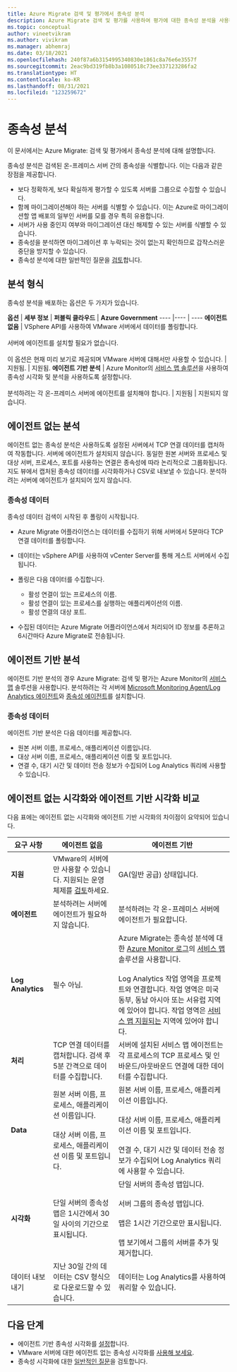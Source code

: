 ```yaml
---
title: Azure Migrate 검색 및 평가에서 종속성 분석
description: Azure Migrate 검색 및 평가를 사용하여 평가에 대한 종속성 분석을 사용하는 방법을 설명합니다.
ms.topic: conceptual
author: vineetvikram
ms.author: vivikram
ms.manager: abhemraj
ms.date: 03/18/2021
ms.openlocfilehash: 240f87a6b3154995340830e1861c8a76e6e3557f
ms.sourcegitcommit: 2eac9bd319fb8b3a1080518c73ee337123286fa2
ms.translationtype: HT
ms.contentlocale: ko-KR
ms.lasthandoff: 08/31/2021
ms.locfileid: "123259672"
---
```

# <a name="dependency-analysis"></a>종속성 분석

이 문서에서는 Azure Migrate: 검색 및 평가에서 종속성 분석에 대해 설명합니다.

종속성 분석은 검색된 온-프레미스 서버 간의 종속성을 식별합니다. 이는 다음과 같은 장점을 제공합니다.

- 보다 정확하게, 보다 확실하게 평가할 수 있도록 서버를 그룹으로 수집할 수 있습니다.
- 함께 마이그레이션해야 하는 서버를 식별할 수 있습니다. 이는 Azure로 마이그레이션할 앱 배포의 일부인 서버를 모를 경우 특히 유용합니다.
- 서버가 사용 중인지 여부와 마이그레이션 대신 해제할 수 있는 서버를 식별할 수 있습니다.
- 종속성을 분석하면 마이그레이션 후 누락되는 것이 없는지 확인하므로 갑작스러운 중단을 방지할 수 있습니다.
- 종속성 분석에 대한 일반적인 질문을 [검토](common-questions-discovery-assessment.md#what-is-dependency-visualization)합니다.

## <a name="analysis-types"></a>분석 형식

종속성 분석을 배포하는 옵션은 두 가지가 있습니다.

**옵션** | **세부 정보** | **퍼블릭 클라우드** | **Azure Government**
----  |---- | ----
**에이전트 없음** | VSphere API를 사용하여 VMware 서버에서 데이터를 폴링합니다.<br/><br/> 서버에 에이전트를 설치할 필요가 없습니다.<br/><br/> 이 옵션은 현재 미리 보기로 제공되며 VMware 서버에 대해서만 사용할 수 있습니다. | 지원됨. | 지원됨.
**에이전트 기반 분석** | Azure Monitor의 [서비스 맵 솔루션](../azure-monitor/vm/service-map.md)을 사용하여 종속성 시각화 및 분석을 사용하도록 설정합니다.<br/><br/> 분석하려는 각 온-프레미스 서버에 에이전트를 설치해야 합니다. | 지원됨 | 지원되지 않습니다.

## <a name="agentless-analysis"></a>에이전트 없는 분석

에이전트 없는 종속성 분석은 사용하도록 설정된 서버에서 TCP 연결 데이터를 캡처하여 작동합니다. 서버에 에이전트가 설치되지 않습니다. 동일한 원본 서버와 프로세스 및 대상 서버, 프로세스, 포트를 사용하는 연결은 종속성에 따라 논리적으로 그룹화됩니다. 지도 뷰에서 캡처된 종속성 데이터를 시각화하거나 CSV로 내보낼 수 있습니다. 분석하려는 서버에 에이전트가 설치되어 있지 않습니다.

### <a name="dependency-data"></a>종속성 데이터

종속성 데이터 검색이 시작된 후 폴링이 시작됩니다.

- Azure Migrate 어플라이언스는 데이터를 수집하기 위해 서버에서 5분마다 TCP 연결 데이터를 폴링합니다.
- 데이터는 vSphere API를 사용하여 vCenter Server를 통해 게스트 서버에서 수집됩니다.
- 폴링은 다음 데이터를 수집합니다.

    - 활성 연결이 있는 프로세스의 이름.
    - 활성 연결이 있는 프로세스를 실행하는 애플리케이션의 이름.
    - 활성 연결의 대상 포트.

- 수집된 데이터는 Azure Migrate 어플라이언스에서 처리되어 ID 정보를 추론하고 6시간마다 Azure Migrate로 전송됩니다.


## <a name="agent-based-analysis"></a>에이전트 기반 분석

에이전트 기반 분석의 경우 Azure Migrate: 검색 및 평가는 Azure Monitor의 [서비스 맵](../azure-monitor/vm/service-map.md) 솔루션을 사용합니다. 분석하려는 각 서버에 [Microsoft Monitoring Agent/Log Analytics 에이전트](../azure-monitor/agents/agents-overview.md#log-analytics-agent)와 [종속성 에이전트](../azure-monitor/agents/agents-overview.md#dependency-agent)를 설치합니다.

### <a name="dependency-data"></a>종속성 데이터

에이전트 기반 분석은 다음 데이터를 제공합니다.

- 원본 서버 이름, 프로세스, 애플리케이션 이름입니다.
- 대상 서버 이름, 프로세스, 애플리케이션 이름 및 포트입니다.
- 연결 수, 대기 시간 및 데이터 전송 정보가 수집되어 Log Analytics 쿼리에 사용할 수 있습니다.

## <a name="compare-agentless-and-agent-based"></a>에이전트 없는 시각화와 에이전트 기반 시각화 비교

다음 표에는 에이전트 없는 시각화와 에이전트 기반 시각화의 차이점이 요약되어 있습니다.

**요구 사항** | **에이전트 없음** | **에이전트 기반**
--- | --- | ---
**지원** | VMware의 서버에만 사용할 수 있습니다. 지원되는 운영 체제를 [검토](migrate-support-matrix-vmware.md#dependency-analysis-requirements-agentless)하세요. | GA(일반 공급) 상태입니다.
**에이전트** | 분석하려는 서버에 에이전트가 필요하지 않습니다. | 분석하려는 각 온-프레미스 서버에 에이전트가 필요합니다.
**Log Analytics** | 필수 아님. | Azure Migrate는 종속성 분석에 대한 [Azure Monitor 로그](../azure-monitor/logs/log-query-overview.md)의 [서비스 맵](../azure-monitor/vm/service-map.md) 솔루션을 사용합니다.<br/><br/> Log Analytics 작업 영역을 프로젝트와 연결합니다. 작업 영역은 미국 동부, 동남 아시아 또는 서유럽 지역에 있어야 합니다. 작업 영역은 [서비스 맵 지원되는](../azure-monitor/vm/vminsights-configure-workspace.md#supported-regions) 지역에 있어야 합니다.
**처리** | TCP 연결 데이터를 캡처합니다. 검색 후 5분 간격으로 데이터를 수집합니다. | 서버에 설치된 서비스 맵 에이전트는 각 프로세스의 TCP 프로세스 및 인바운드/아웃바운드 연결에 대한 데이터를 수집합니다.
**Data** | 원본 서버 이름, 프로세스, 애플리케이션 이름입니다.<br/><br/> 대상 서버 이름, 프로세스, 애플리케이션 이름 및 포트입니다. | 원본 서버 이름, 프로세스, 애플리케이션 이름입니다.<br/><br/> 대상 서버 이름, 프로세스, 애플리케이션 이름 및 포트입니다.<br/><br/> 연결 수, 대기 시간 및 데이터 전송 정보가 수집되어 Log Analytics 쿼리에 사용할 수 있습니다. 
**시각화** | 단일 서버의 종속성 맵은 1시간에서 30일 사이의 기간으로 표시됩니다. | 단일 서버의 종속성 맵입니다.<br/><br/> 서버 그룹의 종속성 맵입니다.<br/><br/>  맵은 1시간 기간으로만 표시됩니다.<br/><br/> 맵 보기에서 그룹의 서버를 추가 및 제거합니다.
데이터 내보내기 | 지난 30일 간의 데이터는 CSV 형식으로 다운로드할 수 있습니다. | 데이터는 Log Analytics를 사용하여 쿼리할 수 있습니다.



## <a name="next-steps"></a>다음 단계

- 에이전트 기반 종속성 시각화를 [설정](how-to-create-group-machine-dependencies.md)합니다.
- VMware 서버에 대한 에이전트 없는 종속성 시각화를 [사용해 보세요](how-to-create-group-machine-dependencies-agentless.md).
- 종속성 시각화에 대한 [일반적인 질문](common-questions-discovery-assessment.md#what-is-dependency-visualization)을 검토합니다.
